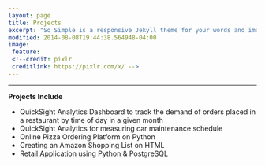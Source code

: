 ```yaml
---
layout: page
title: Projects
excerpt: "So Simple is a responsive Jekyll theme for your words and images."
modified: 2014-08-08T19:44:38.564948-04:00
image:
 feature: 
 <!--credit: pixlr
 creditlink: https://pixlr.com/x/ -->
---
```

<!--Looking for a simple, responsive, theme for your Jekyll powered blog? Well look no further. Here be **So Simple Theme**, the follow up to [**Minimal Mistakes**](http://mmistakes.github.io/minimal-mistakes) --- by designer slash illustrator [Michael Rose](http://mademistakes.com).-->

<hr/>

**Projects Include**
  * QuickSight Analytics Dashboard to track the demand of orders placed in a restaurant by time of day in a given month
  * QuickSight Analytics for measuring car maintenance schedule
  * Online Pizza Ordering Platform on Python
  * Creating an Amazon Shopping List on HTML
  * Retail Application using Python & PostgreSQL
     


[^1]: Example: *domain.com/category-name/post-title*
